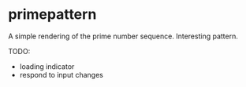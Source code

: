 # primepattern

A simple rendering of the prime number sequence. Interesting pattern.

TODO:

* loading indicator
* respond to input changes
